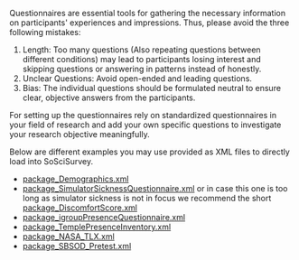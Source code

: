 Questionnaires are essential tools for gathering the necessary information on participants' experiences and impressions. Thus, please avoid the three following mistakes:

1. Length: Too many questions (Also repeating questions between different conditions) may lead to participants losing interest and skipping questions or answering in patterns instead of honestly.
2. Unclear Questions: Avoid open-ended and leading questions.
3. Bias: The individual questions should be formulated neutral to ensure clear, objective answers from the participants.

For setting up the questionnaires rely on standardized questionnaires in your field of research and add your own specific questions to investigate your research objective meaningfully.

Below are different examples you may use provided as XML files to directly load into SoSciSurvey.

- [package_Demographics.xml](uploads/664aa2ac49fa53861bfc0360ac91cf48/package_Demographics.xml) 
- [package_SimulatorSicknessQuestionnaire.xml](uploads/2a117c6241d96f33fbbfedb146688cba/package_SimulatorSicknessQuestionnaire.xml) or in case this one is too long as simulator sickness is not in focus we recommend the short [package_DiscomfortScore.xml](uploads/62259e1d9c8819474b6422aaae5cf8a2/package_DiscomfortScore.xml)
- [package_igroupPresenceQuestionnaire.xml](uploads/85faf404124d694f949659adbb33b22b/package_igroupPresenceQuestionnaire.xml)
- [package_TemplePresenceInventory.xml](uploads/cc699644d4d5bd8d9774d2ed78f7362e/package_TemplePresenceInventory.xml)
- [package_NASA_TLX.xml](uploads/98917d8bd95c1a0c4c0e59ce08e9546d/package_NASA_TLX.xml)
- [package_SBSOD_Pretest.xml](uploads/d6d04d15af089c00eb6ccfbba700a590/package_SBSOD_Pretest.xml)